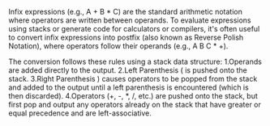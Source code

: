 Infix expressions (e.g., A + B * C) are the standard arithmetic notation where operators are written between operands. To evaluate expressions using stacks or generate code for calculators or compilers, 
it's often useful to convert infix expressions into postfix (also known as Reverse Polish Notation), where operators follow their operands (e.g., A B C * +).

The conversion follows these rules using a stack data structure:
  1.Operands are added directly to the output.
  2.Left Parenthesis ( is pushed onto the stack.
  3.Right Parenthesis ) causes operators to be popped from the stack and added to the output until a left parenthesis is encountered (which is then discarded).
  4.Operators (+, -, *, /, etc.) are pushed onto the stack, but first pop and output any operators already on the stack that have greater or equal precedence and are left-associative.
